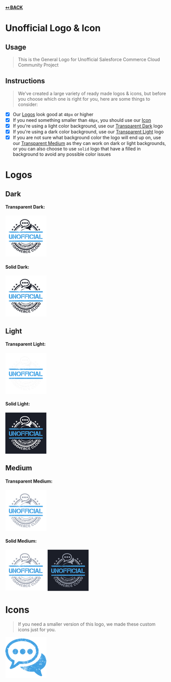 **[↤ BACK](../README.md)**

Unofficial Logo & Icon
===

Usage
---

> This is the General Logo for Unofficial Salesforce Commerce Cloud Community Project

Instructions
---

> We've created a large variety of ready made logos & icons, but before you choose which one is right for you, here are some things to consider:

- [X] Our [Logos](#logos) look good at `48px` or higher
- [X] If you need something smaller than `48px`, you should use our [Icon](#icon)
- [X] If you're using a light color background, use our [Transparent Dark](#transparent-dark) logo
- [X] If you're using a dark color background, use our [Transparent Light](#transparent-light) logo
- [X] If you are not sure what background color the logo will end up on, use our [Transparent Medium](#transparent-medium) as they can work on dark or light backgrounds, or you can also choose to use `solid` logo that have a filled in background to avoid any possible color issues

Logos
===

Dark
---

#### Transparent Dark:

[![Dark Transparent Logo](./logo/exports/dark/transparent/128x128.png)](./logo/exports/dark/transparent)

#### Solid Dark:

[![Dark Solid Logo](./logo/exports/dark/solid/128x128.png)](./logo/exports/dark/solid)

Light
---

#### Transparent Light:

[![Unofficial Logo](./logo/exports/light/transparent/128x128.png)](./logo/exports/light/transparent)

#### Solid Light:

[![Unofficial Logo](./logo/exports/light/solid/128x128.png)](./logo/exports/light/solid)

Medium
---

#### Transparent Medium:

[![Unofficial Logo](./logo/exports/medium/transparent/128x128.png)](./logo/exports/medium/transparent)

#### Solid Medium:

[![Unofficial Logo](./logo/exports/medium/solid/light-bg/128x128.png)](./logo/exports/medium/solid/light-bg)
[![Unofficial Logo](./logo/exports/medium/solid/dark-bg/128x128.png)](./logo/exports/medium/solid/dark-bg)

Icons
===

> If you need a smaller version of this logo, we made these custom icons just for you.

[![Unofficial Icon](./icon/exports/128x128.png)](./icon/exports)